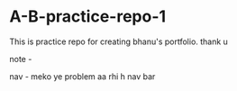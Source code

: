 # A-B-practice-repo-1
This is practice repo for creating bhanu's portfolio.
thank u



note - 

nav - meko ye problem aa rhi h nav bar 